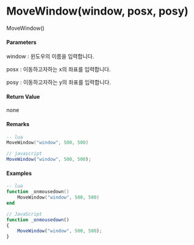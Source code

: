 # MoveWindow\(window, posx, posy\)

MoveWindow\(\)

#### Parameters

window : 윈도우의 이름을 입력합니다. 

posx : 이동하고자하는 x의 좌표를 입력합니다.

posy : 이동하고자하는 y의 좌표를 입력합니다.

#### Return Value

none

#### Remarks



```lua
-- lua
MoveWindow("window", 500, 500)
```

```js
// javascript
MoveWindow("window", 500, 500);
```

#### 

#### Examples

```lua
-- lua
function _onmousedown()
    MoveWindow("window", 500, 500)
end
```

```js
// JavaScript
function _onmousedown()
{    
    MoveWindow("window", 500, 500);
}
```



